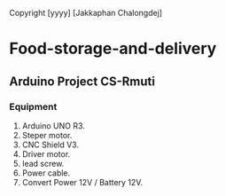 Copyright [yyyy] [Jakkaphan Chalongdej]
# Food-storage-and-delivery
## Arduino Project CS-Rmuti
###  Equipment 
1. Arduino UNO R3. 
2. Steper motor. 
3. CNC Shield V3. 
4. Driver motor. 
5. lead screw.  
6. Power cable. 
7. Convert Power 12V / Battery 12V. 
